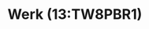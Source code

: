 ---
id_key: y
image: image_00026.jpg
thumbnail: thumb_image_00026.jpg
title: 'Werk (13:TW8PBR1) '
dimensions: '1420 x 260 x 50  '
medium: Acrylic on hardboard
work-year: '2010'
artist: Larissa Chambers  
notes: ephemeral nature of the human condition
galleries: "[apple \\, lemon]"
permalink: "/works/y.html"
layout: single-work
---